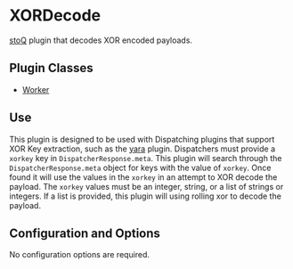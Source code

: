# XORDecode

[stoQ](https://stoq-framework.readthedocs.io/en/latest/index.html) plugin that decodes XOR encoded payloads.

## Plugin Classes

- [Worker](https://stoq-framework.readthedocs.io/en/latest/dev/workers.html)

## Use

This plugin is designed to be used with Dispatching plugins that support XOR Key extraction, such as the 
[yara](https://github.com/PUNCH-Cyber/stoq-plugins-public/tree/v3/yara) plugin. Dispatchers must provide a `xorkey` key in `DispatcherResponse.meta`. This plugin will search through the `DispatcherResponse.meta` object for keys with the value of `xorkey`. Once found it will use the values in the `xorkey` in an attempt to XOR decode the payload. The `xorkey` values must be an integer, string, or a list of strings or integers. If a list is provided, this plugin will using rolling xor to decode the payload.

## Configuration and Options

No configuration options are required.
